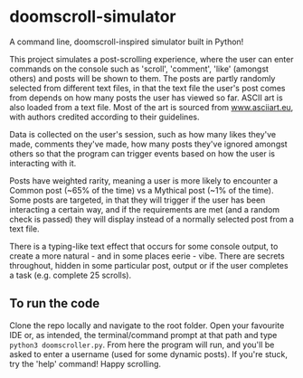 # doomscroll-simulator
A command line, doomscroll-inspired simulator built in Python!

This project simulates a post-scrolling experience, where the user can enter commands on the console such as 'scroll', 'comment', 'like' (amongst others) and posts will be shown to them. The posts are partly randomly selected from different text files, in that the text file the user's post comes from depends on how many posts the user has viewed so far. ASCII art is also loaded from a text file. Most of the art is sourced from www.asciiart.eu, with authors credited according to their guidelines.

Data is collected on the user's session, such as how many likes they've made, comments they've made, how many posts they've ignored amongst others so that the program can trigger events based on how the user is interacting with it.

Posts have weighted rarity, meaning a user is more likely to encounter a Common post (~65% of the time) vs a Mythical post (~1% of the time). Some posts are targeted, in that they will trigger if the user has been interacting a certain way, and if the requirements are met (and a random check is passed) they will display instead of a normally selected post from a text file.

There is a typing-like text effect that occurs for some console output, to create a more natural - and in some places eerie - vibe. There are secrets throughout, hidden in some particular post, output or if the user completes a task (e.g. complete 25 scrolls).

## To run the code

Clone the repo locally and navigate to the root folder. Open your favourite IDE or, as intended, the terminal/command prompt at that path and type ```python3 doomscroller.py```. From here the program will run, and you'll be asked to enter a username (used for some dynamic posts). If you're stuck, try the 'help' command! Happy scrolling.
